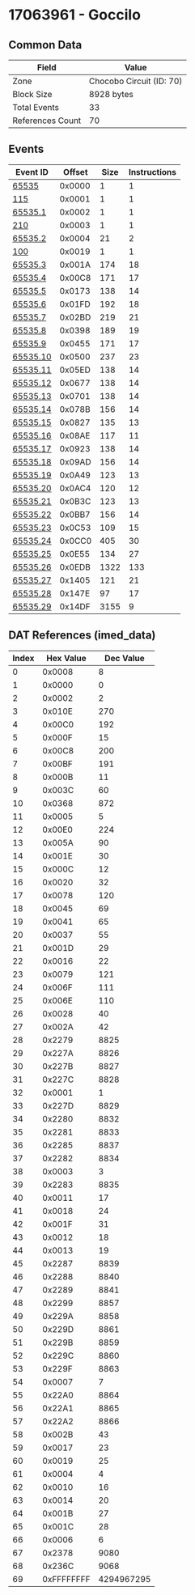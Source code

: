 # 17063961 - Goccilo

## Common Data

| Field            | Value                    |
|------------------|--------------------------|
| Zone             | Chocobo Circuit (ID: 70) |
| Block Size       | 8928 bytes               |
| Total Events     | 33                       |
| References Count | 70                       |

## Events

| Event ID                  | Offset   |   Size |   Instructions |
|---------------------------|----------|--------|----------------|
| [65535](./65535.md)       | 0x0000   |      1 |              1 |
| [115](./115.md)           | 0x0001   |      1 |              1 |
| [65535.1](./65535.1.md)   | 0x0002   |      1 |              1 |
| [210](./210.md)           | 0x0003   |      1 |              1 |
| [65535.2](./65535.2.md)   | 0x0004   |     21 |              2 |
| [100](./100.md)           | 0x0019   |      1 |              1 |
| [65535.3](./65535.3.md)   | 0x001A   |    174 |             18 |
| [65535.4](./65535.4.md)   | 0x00C8   |    171 |             17 |
| [65535.5](./65535.5.md)   | 0x0173   |    138 |             14 |
| [65535.6](./65535.6.md)   | 0x01FD   |    192 |             18 |
| [65535.7](./65535.7.md)   | 0x02BD   |    219 |             21 |
| [65535.8](./65535.8.md)   | 0x0398   |    189 |             19 |
| [65535.9](./65535.9.md)   | 0x0455   |    171 |             17 |
| [65535.10](./65535.10.md) | 0x0500   |    237 |             23 |
| [65535.11](./65535.11.md) | 0x05ED   |    138 |             14 |
| [65535.12](./65535.12.md) | 0x0677   |    138 |             14 |
| [65535.13](./65535.13.md) | 0x0701   |    138 |             14 |
| [65535.14](./65535.14.md) | 0x078B   |    156 |             14 |
| [65535.15](./65535.15.md) | 0x0827   |    135 |             13 |
| [65535.16](./65535.16.md) | 0x08AE   |    117 |             11 |
| [65535.17](./65535.17.md) | 0x0923   |    138 |             14 |
| [65535.18](./65535.18.md) | 0x09AD   |    156 |             14 |
| [65535.19](./65535.19.md) | 0x0A49   |    123 |             13 |
| [65535.20](./65535.20.md) | 0x0AC4   |    120 |             12 |
| [65535.21](./65535.21.md) | 0x0B3C   |    123 |             13 |
| [65535.22](./65535.22.md) | 0x0BB7   |    156 |             14 |
| [65535.23](./65535.23.md) | 0x0C53   |    109 |             15 |
| [65535.24](./65535.24.md) | 0x0CC0   |    405 |             30 |
| [65535.25](./65535.25.md) | 0x0E55   |    134 |             27 |
| [65535.26](./65535.26.md) | 0x0EDB   |   1322 |            133 |
| [65535.27](./65535.27.md) | 0x1405   |    121 |             21 |
| [65535.28](./65535.28.md) | 0x147E   |     97 |             17 |
| [65535.29](./65535.29.md) | 0x14DF   |   3155 |              9 |

## DAT References (imed_data)

|   Index | Hex Value   |   Dec Value |
|---------|-------------|-------------|
|       0 | 0x0008      |           8 |
|       1 | 0x0000      |           0 |
|       2 | 0x0002      |           2 |
|       3 | 0x010E      |         270 |
|       4 | 0x00C0      |         192 |
|       5 | 0x000F      |          15 |
|       6 | 0x00C8      |         200 |
|       7 | 0x00BF      |         191 |
|       8 | 0x000B      |          11 |
|       9 | 0x003C      |          60 |
|      10 | 0x0368      |         872 |
|      11 | 0x0005      |           5 |
|      12 | 0x00E0      |         224 |
|      13 | 0x005A      |          90 |
|      14 | 0x001E      |          30 |
|      15 | 0x000C      |          12 |
|      16 | 0x0020      |          32 |
|      17 | 0x0078      |         120 |
|      18 | 0x0045      |          69 |
|      19 | 0x0041      |          65 |
|      20 | 0x0037      |          55 |
|      21 | 0x001D      |          29 |
|      22 | 0x0016      |          22 |
|      23 | 0x0079      |         121 |
|      24 | 0x006F      |         111 |
|      25 | 0x006E      |         110 |
|      26 | 0x0028      |          40 |
|      27 | 0x002A      |          42 |
|      28 | 0x2279      |        8825 |
|      29 | 0x227A      |        8826 |
|      30 | 0x227B      |        8827 |
|      31 | 0x227C      |        8828 |
|      32 | 0x0001      |           1 |
|      33 | 0x227D      |        8829 |
|      34 | 0x2280      |        8832 |
|      35 | 0x2281      |        8833 |
|      36 | 0x2285      |        8837 |
|      37 | 0x2282      |        8834 |
|      38 | 0x0003      |           3 |
|      39 | 0x2283      |        8835 |
|      40 | 0x0011      |          17 |
|      41 | 0x0018      |          24 |
|      42 | 0x001F      |          31 |
|      43 | 0x0012      |          18 |
|      44 | 0x0013      |          19 |
|      45 | 0x2287      |        8839 |
|      46 | 0x2288      |        8840 |
|      47 | 0x2289      |        8841 |
|      48 | 0x2299      |        8857 |
|      49 | 0x229A      |        8858 |
|      50 | 0x229D      |        8861 |
|      51 | 0x229B      |        8859 |
|      52 | 0x229C      |        8860 |
|      53 | 0x229F      |        8863 |
|      54 | 0x0007      |           7 |
|      55 | 0x22A0      |        8864 |
|      56 | 0x22A1      |        8865 |
|      57 | 0x22A2      |        8866 |
|      58 | 0x002B      |          43 |
|      59 | 0x0017      |          23 |
|      60 | 0x0019      |          25 |
|      61 | 0x0004      |           4 |
|      62 | 0x0010      |          16 |
|      63 | 0x0014      |          20 |
|      64 | 0x001B      |          27 |
|      65 | 0x001C      |          28 |
|      66 | 0x0006      |           6 |
|      67 | 0x2378      |        9080 |
|      68 | 0x236C      |        9068 |
|      69 | 0xFFFFFFFF  |  4294967295 |
